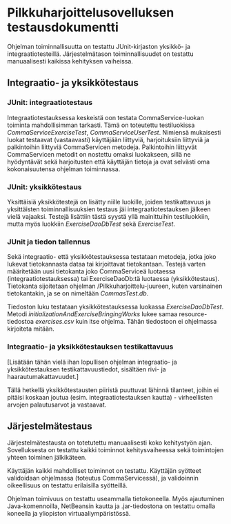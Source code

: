 # Pilkkuharjoittelusovelluksen testausdokumentti

Ohjelman toiminnallisuutta on testattu JUnit-kirjaston yksikkö- ja integraatiotesteillä.
Järjestelmätason toiminnallisuudet on testattu manuaalisesti kaikissa kehityksen vaiheissa.

## Integraatio- ja yksikkötestaus

### JUnit: integraatiotestaus

Integraatiotestauksessa keskeistä oon testata CommaService-luokan toiminta mahdollisimman tarkasti. Tämä on toteutettu testiluokissa *CommaServiceExerciseTest*, *CommaServiceUserTest*.
Nimiensä mukaisesti luokat testaavat (vastaavasti) käyttäjään liittyviä, harjoituksiin liittyviä ja palkintoihin liittyviä CommaServicen metodeja.
Palkintoihin liittyvät CommaServicen metodit on nostettu omaksi luokakseen, sillä ne hyödyntävät sekä harjoitusten että käyttäjän tietoja ja ovat selvästi oma kokonaisuutensa ohjelman toiminnassa.

### JUnit: yksikkötestaus

Yksittäisiä yksikkötestejä on lisätty niille luokille, joiden testikattavuus ja yksittäisten toiminnallisuuksien testaus jäi integraatiotestauksen jälkeen vielä vajaaksi. 
Testejä lisättiin tästä syystä yllä mainittuihin testiluokkiin, mutta myös luokkiin *ExerciseDaoDbTest* sekä *ExerciseTest*.

### JUnit ja tiedon tallennus

Sekä integraatio- että yksikkötestauksessa testataan metodeja, jotka joko lukevat tietokannasta dataa tai kirjoittavat tietokantaan.
Testejä varten määritetään uusi tietokanta joko CommaServiceä luotaessa (integraatiotestauksessa) tai ExerciseDaoDb:tä luotaessa (yksikkötestaus).
Tietokanta sijoitetaan ohjelman /Pilkkuharjoittelu-juureen, kuten varsinainen tietokantakin, ja se on nimeltään *CommasTest.db*.

Tiedoston luku testataan yksikkötestauksessa luokassa *ExerciseDaoDbTest*. Metodi *initializationAndExerciseBringingWorks* lukee samaa resource-tiedostoa *exercises.csv* kuin itse ohjelma.
Tähän tiedostoon ei ohjelmassa kirjoiteta mitään.

### Integraatio- ja yksikkötestauksen testikattavuus

[Lisätään tähän vielä ihan lopullisen ohjelman integraatio- ja yksikkötestauksen testikattavuustiedot, sisältäen rivi- ja haarautumakattavuudet.]

Tällä hetkellä yksikkötestausten piiristä puuttuvat lähinnä tilanteet, joihin ei pitäisi koskaan joutua (esim. integraatiotestauksen kautta) - virheellisten arvojen palautusarvot ja vastaavat.

## Järjestelmätestaus

Järjestelmätestausta on totetutettu manuaalisesti koko kehitystyön ajan. Sovelluksesta on testattu kaikki toiminnot kehitysvaiheessa sekä toimintojen yhteen toiminen jälkikäteen.

Käyttäjän kaikki mahdolliset toiminnot on testattu. Käyttäjän syötteet validoidaan ohjelmassa (toteutus CommaServicessä), ja validoinnin oikeellisuus on testattu erilaisilla syötteillä.

Ohjelman toimivuus on testattu useammalla tietokoneella. Myös ajautuminen Java-komennoilla, NetBeansin kautta ja .jar-tiedostona on testattu omalla koneella ja yliopiston virtuaaliympäristössä.
